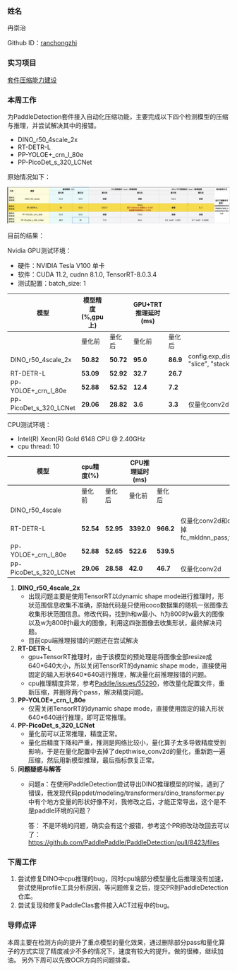 ### 姓名

冉崇治

Github ID：[ranchongzhi](https://github.com/ranchongzhi)

### 实习项目

[套件压缩能力建设](https://github.com/PaddlePaddle/community/blob/master/hackathon/hackathon_5th/%E3%80%90PaddlePaddle%20Hackathon%205th%E3%80%91%E9%A3%9E%E6%A1%A8%E6%8A%A4%E8%88%AA%E8%AE%A1%E5%88%92%E9%9B%86%E8%AE%AD%E8%90%A5%E9%A1%B9%E7%9B%AE%E5%90%88%E9%9B%86.md#%E9%A1%B9%E7%9B%AE%E5%8D%81%E5%85%AB%E5%A5%97%E4%BB%B6%E5%8E%8B%E7%BC%A9%E8%83%BD%E5%8A%9B%E5%BB%BA%E8%AE%BE)

### 本周工作

为PaddleDetection套件接入自动化压缩功能，主要完成以下四个检测模型的压缩与推理，并尝试解决其中的报错。

- DINO_r50_4scale_2x
- RT-DETR-L
- PP-YOLOE+_crn_I_80e
- PP-PicoDet_s_320_LCNet

原始情况如下：

![](./imgs/detection_goal.png)

目前的结果：

Nvidia GPU测试环境：

- 硬件：NVIDIA Tesla V100 单卡
- 软件：CUDA 11.2, cudnn 8.1.0, TensorRT-8.0.3.4
- 测试配置：batch_size: 1

|模型|模型精度(%,gpu上)||GPU+TRT推理延时(ms)||备注|
|-|-|-|-|-|-|
||量化前|量化后|量化前|量化后||
|DINO_r50_4scale_2x|**50.82**|**50.72**|**95.0**|**86.9**|config.exp_disable_tensorrt_ops(["reshape2", "slice", "stack", "elementwise_add"])|
|RT-DETR-L|**53.09**|**52.92**|**32.7**|**26.7**||
|PP-YOLOE+_crn_I_80e|**52.88**|**52.52**|**12.4**|**7.2**||
|PP-PicoDet_s_320_LCNet|**29.06**|**28.82**|**3.6**|**3.3**|仅量化conv2d|

CPU测试环境：

- Intel(R) Xeon(R) Gold 6148 CPU @ 2.40GHz
- cpu thread: 10

|模型|cpu精度(%)||CPU推理延时(ms)||备注|
|-|-|-|-|-|-|
||量化前|量化后|量化前|量化后||
|DINO_r50_4scale||||||
|RT-DETR-L|**52.54**|**52.95**|**3392.0**|**966.2**|仅量化conv2d和depthwise_conv2d，注释掉fc_mkldnn_pass,fc_act_mkldnn_fuse_pass|
|PP-YOLOE+_crn_I_80e|**52.88**|**52.65**|**522.6**|**539.5**||
|PP-PicoDet_s_320_LCNet|**29.06**|**28.58**|**42.0**|**46.7**|仅量化conv2d|


1. **DINO_r50_4scale_2x**
    - 出现问题主要是使用TensorRT以dynamic shape mode进行推理时，形状范围信息收集不准确，原始代码是只使用coco数据集的随机一张图像去收集形状范围信息。修改代码，找到h和w最小、h为800时w最大的图像以及w为800时h最大的图像，利用这四张图像去收集形状，最终解决问题。
    - 目前cpu端推理报错的问题还在尝试解决
2. **RT-DETR-L**
    - gpu+TensorRT推理时，由于该模型的预处理是将图像全部resize成640\*640大小，所以关闭TensorRT的dynamic shape mode，直接使用固定的输入形状640\*640进行推理，解决量化前推理报错的问题。
    - cpu推理精度异常，参考[Paddle/issues/55290](https://github.com/PaddlePaddle/Paddle/issues/55290)，修改量化配置文件，重新压缩，并删除两个pass，解决精度问题。
3. **PP-YOLOE+_crn_I_80e**
   - 仅需关闭TensorRT的dynamic shape mode，直接使用固定的输入形状640\*640进行推理，即可正常推理。
4. **PP-PicoDet_s_320_LCNet**
   - 量化前可以正常推理，精度正常。
   - 量化后精度下降和严重，推测是网络比较小，量化算子太多导致精度受到影响，于是在量化配置中去掉了depthwise_conv2d的量化，重新跑一遍压缩，然后用新模型推理，最后指标恢复正常。
5. **问题疑惑与解答**
    - 问题a：在使用PaddleDetection尝试导出DINO推理模型的时候，遇到了错误，我发现代码ppdet/modeling/transformers/dino_transformer.py中有个地方变量的形状好像不对，我修改之后，才能正常导出，这个是不是paddle环境的问题？

        答：
            不是环境的问题，确实会有这个报错，参考这个PR把改动改回去可以了：https://github.com/PaddlePaddle/PaddleDetection/pull/8423/files

### 下周工作

1. 尝试修复DINO中cpu推理的bug，同时cpu端部分模型量化后推理没有加速，尝试使用profile工具分析原因，等问题修复之后，提交PR到PaddleDetection仓库。
2. 尝试复现和修复PaddleClas套件接入ACT过程中的bug。

### 导师点评

本周主要在检测方向的提升了重点模型的量化效果，通过删除部分pass和量化算子的方式实现了精度减少不多的情况下，速度有较大的提升。做的很棒，继续加油。
另外下周可以先做OCR方向的问题排查。

